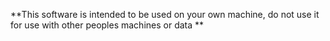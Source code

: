 **This software is intended to be used on your own machine, do not use it for use with other peoples machines or data **
